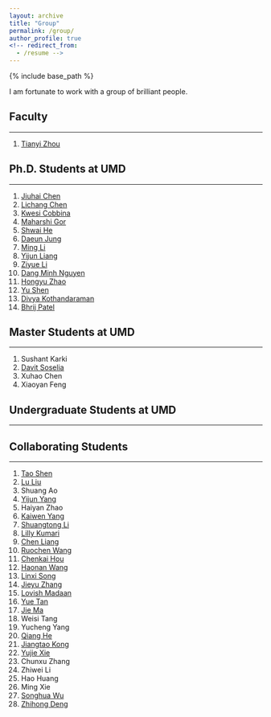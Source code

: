 ```yaml
---
layout: archive
title: "Group"
permalink: /group/
author_profile: true
<!-- redirect_from:
  - /resume -->
---
```


{% include base_path %}

I am fortunate to work with a group of brilliant people. 

## Faculty
-----
1. [Tianyi Zhou](https://tianyizhou.github.io/)


## Ph.D. Students at UMD
-----
1. [Jiuhai Chen](https://scholar.google.com/citations?user=eJP77eoAAAAJ&hl=en)
1. [Lichang Chen](https://lichang-chen.github.io/)
1. [Kwesi Cobbina](https://www.cs.umd.edu/people/kcobbina)
1. [Maharshi Gor](https://mgor.info/)
1. [Shwai He](https://scholar.google.com.hk/citations?user=4y5BYF0AAAAJ&hl=zh-CN) 
1. [Daeun Jung](https://www.cs.umd.edu/people/daeunj)
1. [Ming Li](https://scholar.google.com/citations?user=MpEoJegAAAAJ&hl=en)
1. [Yijun Liang](https://scholar.google.com/citations?user=YSy5z0MAAAAJ&hl=zh-CN)
1. [Ziyue Li](https://scholar.google.com/citations?user=NQVzCSkAAAAJ&hl=zh-CN)
1. [Dang Minh Nguyen](https://dangne.github.io/)
1. [Hongyu Zhao](https://scholar.google.com/citations?user=bGy-EUAAAAAJ&hl=en)
1. [Yu Shen](https://www.cs.umd.edu/~yushen/)
1. [Divya Kothandaraman](https://divyakraman.github.io/)
1. [Bhrij Patel](https://bridge00.github.io/)


## Master Students at UMD
-----
1. Sushant Karki
1. [Davit Soselia](https://davitsoselia.com/)
1. Xuhao Chen
1. Xiaoyan Feng



## Undergraduate Students at UMD
-----


## Collaborating Students
-----
1. [Tao Shen](https://scholar.google.com/citations?user=SegyX9AAAAAJ&hl=en)
1. [Lu Liu](https://liulu112601.github.io/)
1. Shuang Ao
1. [Yijun Yang](https://scholar.google.com/citations?user=X0quXnsAAAAJ&hl=en)
1. Haiyan Zhao
1. [Kaiwen Yang](https://scholar.google.com/citations?user=WQzn8u0AAAAJ&hl=en)
1. [Shuangtong Li](http://staff.ustc.edu.cn/~xinmei/stli.html)
1. [Lilly Kumari](https://scholar.google.co.in/citations?user=eoGxOusAAAAJ&hl=en)
1. [Chen Liang](https://cliang1453.github.io/)
1. [Ruochen Wang](https://ruocwang.github.io/)
1. [Chenkai Hou](https://jackhck.github.io/)
1. [Haonan Wang](https://charles-haonan-wang.me/)
1. [Linxi Song](https://www.researchgate.net/profile/Linxin-Song-3)
1. [Jieyu Zhang](https://jieyuz2.github.io/)
1. [Lovish Madaan](https://lovishmadaan.github.io/)
1. [Yue Tan](https://yuetan031.github.io/)
1. [Jie Ma](https://scholar.google.com/citations?user=tSmDoz0AAAAJ&hl=en)
1. Weisi Tang
1. Yucheng Yang
1. [Qiang He](https://sweetice.github.io/)
1. [Jiangtao Kong](https://scholar.google.com/citations?user=tu5GG9sAAAAJ&hl=en)
1. [Yujie Xie](https://scholar.google.com/citations?user=r2FiAE4AAAAJ&hl=en)
1. Chunxu Zhang
1. Zhiwei Li
1. Hao Huang
1. Ming Xie
1. [Songhua Wu](https://scholar.google.co.jp/citations?user=Zh6LYnMAAAAJ&hl=en)
1. [Zhihong Deng](https://2wildkids.com/)

<!-- {% if author.googlescholar %}
  You can also find my articles on <u><a href="{{author.googlescholar}}">my Google Scholar profile</a>.</u>
{% endif %} -->

<!-- {% for post in site.publications reversed %}
  {% include archive-single.html %}
{% endfor %} -->
